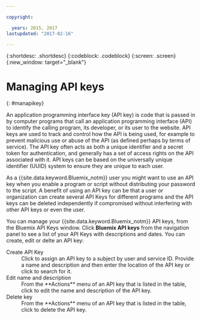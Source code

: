 ```yaml
---

copyright:

  years: 2015, 2017
lastupdated: "2017-02-16"

---
```


{:shortdesc: .shortdesc}
{:codeblock: .codeblock}
{:screen: .screen}
{:new_window: target="_blank"}

# Managing API keys
{: #manapikey}

An application programming interface key (API key) is code that is passed in by computer programs that call an application programming interface (API) to identify the calling program, its developer, or its user to the website. API keys are used to track and control how the API is being used, for example to prevent malicious use or abuse of the API (as defined perhaps by terms of service). The API key often acts as both a unique identifier and a secret token for authentication, and  generally has a set of access rights on the API associated with it. API keys can be based on the universally unique identifier (UUID) system to ensure they are unique to each user.

As a {{site.data.keyword.Bluemix_notm}} user you might want to use an API key when you enable a program or script without distributing your password to the script. A benefit of using an API key can be that a user or organization can create several API Keys for different programs and the API keys can be deleted independently if compromised without interfering with other API keys or even the user.


You can manage your {{site.data.keyword.Bluemix_notm}} API keys, from the Bluemix API Keys window.  Click **Bluemix API keys** from the navigation panel to see a list of your API Keys with descriptions and dates.  You can create, edit or delte an API key:

<dl>
<dt>Create API Key</dt>
<dd>Click to assign an API key to a subject by user and service ID. Provide a name and description and then enter the location of the API key or click to search for it.</dd>
<dt>Edit name and description</dt>
<dd>From the **Actions** menu of an API key that is listed in the table, click to edit the name and description of the API key.</dd>
<dt>Delete key</dt>
<dd>From the **Actions** menu of an API key that is listed in the table, click to delete the API key.</dd>
</dl>
